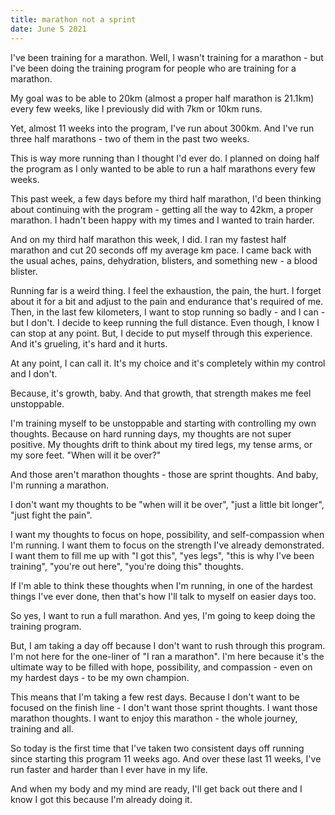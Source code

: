 ```yaml
---
title: marathon not a sprint
date: June 5 2021
---
```

I've been training for a marathon. Well, I wasn't training for a marathon - but I've been doing the training program for people who are training for a marathon.

My goal was to be able to 20km (almost a proper half marathon is 21.1km) every few weeks, like I previously did with 7km or 10km runs.

Yet, almost 11 weeks into the program, I've run about 300km. And I've run three half marathons - two of them in the past two weeks.

This is way more running than I thought I'd ever do. I planned on doing half the program as I only wanted to be able to run a half marathons every few weeks.

This past week, a few days before my third half marathon, I'd been thinking about continuing with the program - getting all the way to 42km, a proper marathon. I hadn't been happy with my times and I wanted to train harder.

And on my third half marathon this week, I did. I ran my fastest half marathon and cut 20 seconds off my average km pace. I came back with the usual aches, pains, dehydration, blisters, and something new - a blood blister.

Running far is a weird thing. I feel the exhaustion, the pain, the hurt. I forget about it for a bit and adjust to the pain and endurance that's required of me. Then, in the last few kilometers, I want to stop running so badly - and I can - but I don't. I decide to keep running the full distance. Even though, I know I can stop at any point. But, I decide to put myself through this experience. And it's grueling, it's hard and it hurts. 

At any point, I can call it. It's my choice and it's completely within my control and I don't.

Because, it's growth, baby. And that growth, that strength makes me feel unstoppable. 

I'm training myself to be unstoppable and starting with controlling my own thoughts. Because on hard running days, my thoughts are not super positive. My thoughts drift to think about my tired legs, my tense arms, or my sore feet. "When will it be over?" 

And those aren't marathon thoughts - those are sprint thoughts. And baby, I'm running a marathon.

I don't want my thoughts to be "when will it be over", "just a little bit longer", "just fight the pain".

I want my thoughts to focus on hope, possibility, and self-compassion when I'm running. I want them to focus on the strength I've already demonstrated. I want them to fill me up with "I got this", "yes legs", "this is why I've been training", "you're out here", "you're doing this" thoughts.

If I'm able to think these thoughts when I'm running, in one of the hardest things I've ever done, then that's how I'll talk to myself on easier days too.

So yes, I want to run a full marathon. And yes, I'm going to keep doing the training program. 

But, I am taking a day off because I don't want to rush through this program. I'm not here for the one-liner of "I ran a marathon". I'm here because it's the ultimate way to be filled with hope, possibility, and compassion - even on my hardest days - to be my own champion.

This means that I'm taking a few rest days. Because I don't want to be focused on the finish line - I don't want those sprint thoughts. I want those marathon thoughts. I want to enjoy this marathon - the whole journey, training and all.

So today is the first time that I've taken two consistent days off running since starting this program 11 weeks ago. And over these last 11 weeks, I've run faster and harder than I ever have in my life. 

And when my body and my mind are ready, I'll get back out there and I know I got this because I'm already doing it.